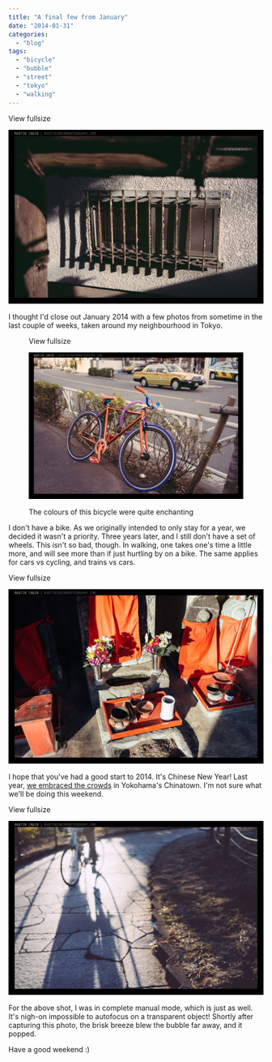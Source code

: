 ```yaml
---
title: "A final few from January"
date: "2014-01-31"
categories: 
  - "blog"
tags: 
  - "bicycle"
  - "bubble"
  - "street"
  - "tokyo"
  - "walking"
---
```


View fullsize

![20140119-_DSC2343.jpg](/assets/images/84902-20140119-_dsc2343.jpg)

I thought I'd close out January 2014 with a few photos from sometime in the last couple of weeks, taken around my neighbourhood in Tokyo.

<figure>

View fullsize

![The colours of this bicycle were quite enchanting](/assets/images/2ecc4-20140119-_dsc2345.jpg)

<figcaption>



The colours of this bicycle were quite enchanting





</figcaption>



</figure>

I don't have a bike. As we originally intended to only stay for a year, we decided it wasn't a priority. Three years later, and I still don't have a set of wheels. This isn't so bad, though. In walking, one takes one's time a little more, and will see more than if just hurtling by on a bike. The same applies for cars vs cycling, and trains vs cars.

View fullsize

![20140119-_DSC2347.jpg](/assets/images/ec2f5-20140119-_dsc2347.jpg)

I hope that you've had a good start to 2014. It's Chinese New Year! Last year, [we embraced the crowds](http://www.martinirwinphotography.com/myblog/2013/02/12/gung-hay-fat-choy) in Yokohama's Chinatown. I'm not sure what we'll be doing this weekend.

View fullsize

![20140119-_DSC2351.jpg](/assets/images/23e0f-20140119-_dsc2351.jpg)

For the above shot, I was in complete manual mode, which is just as well. It's nigh-on impossible to autofocus on a transparent object! Shortly after capturing this photo, the brisk breeze blew the bubble far away, and it popped.

Have a good weekend :)
